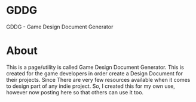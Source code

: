 # GDDG
GDDG - Game Design Document Generator

# About
This is a page/utility is called Game Design Document Generator. This is created for the game developers in order create a Design Document for their projects. Since There are very few resources available when it comes to design part of any indie project. So, I created this for my own use, however now posting here so that others can use it too.